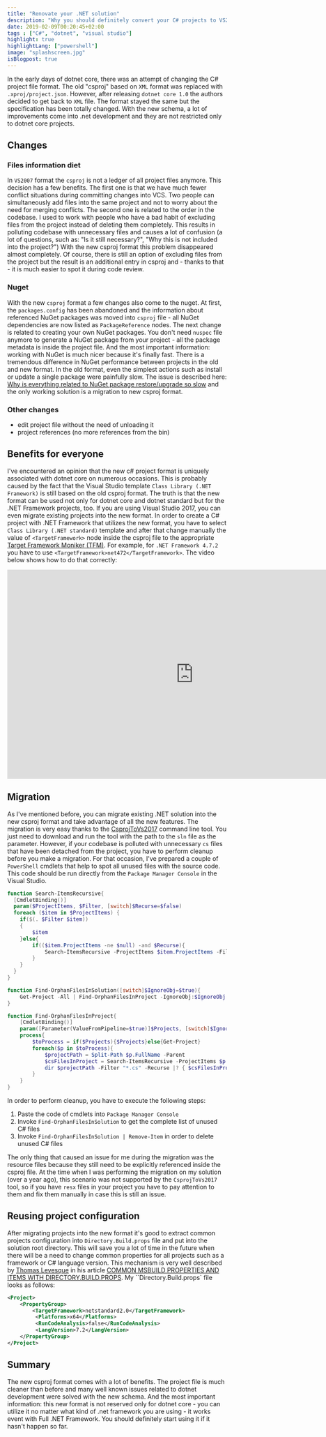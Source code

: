 ```yaml
---
title: "Renovate your .NET solution"
description: "Why you should definitely convert your C# projects to VS2017 format."
date: 2019-02-09T00:20:45+02:00
tags : ["C#", "dotnet", "visual studio"]
highlight: true
highlightLang: ["powershell"]
image: "splashscreen.jpg"
isBlogpost: true
---
```



In the early days of dotnet core, there was an attempt of changing the C# project file format. The old "csproj" based on `XML` format was replaced with  `.xproj/project.json`. However, after releasing `dotnet core 1.0` the authors decided to get back to `XML` file.  The format stayed the same but the specification has been totally changed. With the new schema, a lot of improvements come into .net development and they are not restricted only to dotnet core projects.

## Changes

### Files information diet
In `VS2007` format the `csproj` is not a ledger of all project files anymore. This decision has a few benefits. The first one is that we have much fewer conflict situations during committing changes into VCS. Two people can simultaneously add files into the same project and not to worry about the need for merging conflicts. The second one is related to the order in the codebase. I used to work with people who have a bad habit of excluding files from the project instead of deleting them completely. This results in polluting codebase with unnecessary files and causes a lot of confusion (a lot of questions, such as: "Is it still necessary?", "Why this is not included into the project?") With the new csproj format this problem disappeared almost completely. Of course, there is still an option of excluding files from the project but the result is an additional entry in csproj and - thanks to that - it is much easier to spot it during code review.


### Nuget

With the new `csproj` format a few changes also come to the nuget. At first, the `packages.config` has been abandoned and the information about referenced NuGet packages was moved into `csproj` file - all NuGet dependencies are now listed as `PackageReference` nodes. The next change is related to creating your own NuGet packages. You don't need `nuspec` file anymore to generate a NuGet package from your project - all the package metadata is inside the project file. And the most important information: working with NuGet is much nicer because it's finally fast. There is a tremendous difference in NuGet performance between projects in the old and new format. In the old format, even the simplest actions such as install or update a single package were painfully slow. The issue is described here: [Why is everything related to NuGet package restore/upgrade so slow](https://github.com/NuGet/Home/issues/5805) and the only working solution is a migration to new csproj format. 


### Other changes
- edit project file without the need of unloading it
- project references (no more references from the bin)


## Benefits for everyone
I've encountered an opinion that the new c# project format is uniquely associated with dotnet core on numerous occasions. This is probably caused by the fact that the Visual Studio template `Class Library (.NET Framework)` is still based on the old csproj format. The truth is that the new format can be used not only for dotnet core and dotnet standard but for the .NET Framework projects, too. If you are using Visual Studio 2017, you can even migrate existing projects into the new format. In order to create a C# project with .NET Framework that utilizes the new format, you have to select `Class Library (.NET standard)` template and after that change manually the value of `<TargetFramework>` node inside the csproj file to the appropriate [Target Framework Moniker (TFM)](https://docs.microsoft.com/en-us/dotnet/standard/frameworks). For example, for `.NET Framework 4.7.2` you have to use `<TargetFramework>net472</TargetFramework>`. The video below shows how to do that correctly:


<div class="video-container">
<iframe width="853" height="480" src="https://www.youtube.com/embed/QlIZ056vYjw?rel=0" frameborder="0" allow="autoplay; encrypted-media" allowfullscreen></iframe>
</div>

## Migration

As I've mentioned before, you can migrate existing .NET solution into the new csproj format and take advantage of all the new features. The migration is very easy thanks to the [CsprojToVs2017](https://github.com/hvanbakel/CsprojToVs2017) command line tool. You just need to download and run the tool with the path to the `sln` file as the parameter. However, if your codebase is polluted with unnecessary `cs` files that have been detached from the project, you have to perform cleanup before you make a migration. For that occasion, I've prepared a couple of `PowerShell` cmdlets that help to spot all unused files with the source code. This code should be run directly from the `Package Manager Console` in the Visual Studio.


```powershell
function Search-ItemsRecursive{
  [CmdletBinding()]
  param($ProjectItems, $Filter, [switch]$Recurse=$false)
  foreach ($item in $ProjectItems) {
    if($(. $Filter $item))
    {
        $item
    }else{
        if(($item.ProjectItems -ne $null) -and $Recurse){
            Search-ItemsRecursive -ProjectItems $item.ProjectItems -Filter $Filter -Recurse:$Recurse
        }
    }
  }
}

function Find-OrphanFilesInSolution([switch]$IgnoreObj=$true){
    Get-Project -All | Find-OrphanFilesInProject -IgnoreObj:$IgnoreObj
}    

function Find-OrphanFilesInProject{    
    [CmdletBinding()]
    param([Parameter(ValueFromPipeline=$true)]$Projects, [switch]$IgnoreObj=$true)
    process{
        $toProcess = if($Projects){$Projects}else{Get-Project}    
        foreach($p in $toProcess){
            $projectPath = Split-Path $p.FullName -Parent
            $csFilesInProject = Search-ItemsRecursive -ProjectItems $p.ProjectItems -Filter {param($item)$item.Name -like "*.cs"} -Recurse |% {$_.Properties.Item("FullPath").Value}
            dir $projectPath -Filter "*.cs" -Recurse |? { $csFilesInProject -notcontains $_.FullName } |? {(-not $IgnoreObj) -or ($_.Directory -notlike "*\obj*")} |select FullName 
        }
    }    
}
```

In order to perform cleanup, you have to execute the following steps:

1. Paste the code of cmdlets into `Package Manager Console`
2. Invoke `Find-OrphanFilesInSolution` to get the complete list of unused C# files
3. Invoke `Find-OrphanFilesInSolution | Remove-Item` in order to delete unused C# files

The only thing that caused an issue for me during the migration was the resource files because they still need to be explicitly referenced inside the csproj file. At the time when I was performing the migration on my solution (over a year ago), this scenario was not supported by the `CsprojToVs2017` tool, so if you have `resx` files in your project you have to pay attention to them and fix them manually in case this is still an issue.


## Reusing project configuration
After migrating projects into the new format it's good to extract common projects configuration into `Directory.Build.props` file and put into the solution root directory. This will save you a lot of time in the future when there will be a need to change common properties for all projects such as a framework or C# language version. This mechanism is very well described by [Thomas Levesque](https://www.thomaslevesque.com/) in his article  [COMMON MSBUILD PROPERTIES AND ITEMS WITH DIRECTORY.BUILD.PROPS](https://www.thomaslevesque.com/2017/09/18/common-msbuild-properties-and-items-with-directory-build-props/).  My ``Directory.Build.props` file looks as follows:

```xml
<Project>
    <PropertyGroup>
        <TargetFramework>netstandard2.0</TargetFramework>
         <Platforms>x64</Platforms>
         <RunCodeAnalysis>false</RunCodeAnalysis>
         <LangVersion>7.2</LangVersion>
    </PropertyGroup>
</Project>
```



## Summary
The new csproj format comes with a lot of benefits. The project file is much cleaner than before and many well known issues related to dotnet development were solved with the new schema. And the most important information: this new format is not reserved only for dotnet core - you can utilize it no matter what kind of .net framework you are using - it works event with Full .NET Framework. You should definitely start using it if it hasn't happen so far.
